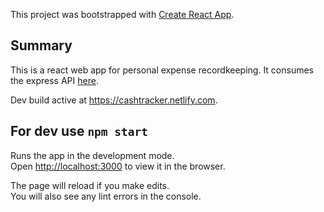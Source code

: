 This project was bootstrapped with [Create React App](https://github.com/facebook/create-react-app).

## Summary

This is a react web app for personal expense recordkeeping. It consumes the express API [here](https://github.com/andrewjford/oozetracker2_express).

Dev build active at https://cashtracker.netlify.com.

## For dev use `npm start`

Runs the app in the development mode.<br>
Open [http://localhost:3000](http://localhost:3000) to view it in the browser.

The page will reload if you make edits.<br>
You will also see any lint errors in the console.

